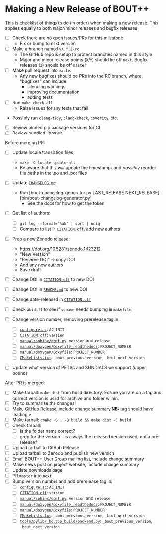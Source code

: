 # Making a New Release of BOUT++

This is checklist of things to do (in order) when making a new
release. This applies equally to both major/minor releases and bugfix
releases

- [ ] Check there are no open issues/PRs for this milestone
    - Fix or bump to next version
- [ ] Make a branch named `vX.Y.Z-rc`
    - The GitHub repo is setup to protect branches named in this style
    - Major and minor release points (`X`/`Y`) should be off
      `next`. Bugfix releases (`Z`) should be off `master`
- [ ] Make pull request into `master`
    - Any new bugfixes should be PRs into the RC branch, where
      "bugfixes" can include:
        - silencing warnings
        - improving documentation
        - adding tests
- [ ] Run `make check-all`
    - Raise issues for any tests that fail
- Possibly run `clang-tidy`, `clang-check`, `coverity`, etc.
- [ ] Review pinned pip package versions for CI
- [ ] Review bundled libraries
    
Before merging PR:

- [ ] Update locale translation files
    - `make -C locale update-all`
    - Be aware that this *will* update the timestamps and *possibly*
      reorder file paths in the .po and .pot files
- [ ] Update [`CHANGELOG.md`][changelog]:
    - Run [bout-changelog-generator.py LAST_RELEASE NEXT_RELEASE][bin/bout-changelog-generator.py]
        - See the docs for how to get the token
- [ ] Get list of authors:
    - [ ] `git log --format='%aN' | sort | uniq`
    - [ ] Compare to list in [`CITATION.cff`][citation], add new authors
- [ ] Prep a new Zenodo release:
    - https://doi.org/10.5281/zenodo.1423212
    - "New Version"
    - "Reserve DOI" -> copy DOI
    - Add any new authors
    - Save draft
- [ ] Change DOI in [`CITATION.cff`][citation] to new DOI
- [ ] Change DOI in [`README.md`][README] to new DOI
- [ ] Change date-released in [`CITATION.cff`][citation]
- [ ] Check `abidiff` to see if `soname` needs bumping in `makefile`:
- [ ] Change version number, removing prerelease tag in:
    - [ ]  [`configure.ac`][configure]: `AC_INIT`
    - [ ]  [`CITATION.cff`][citation]: `version`
    - [ ]  [`manual/sphinx/conf.py`][sphinx_conf]: `version` and `release`
    - [ ]  [`manual/doxygen/Doxyfile_readthedocs`][Doxyfile_readthedocs]: `PROJECT_NUMBER`
    - [ ]  [`manual/doxygen/Doxyfile`][Doxyfile]: `PROJECT_NUMBER`
    - [ ]  [`CMakeLists.txt`][CMakeLists]: `_bout_previous_version`, `_bout_next_version`
- [ ] Update what version of PETSc and SUNDIALS we support (upper bound)


After PR is merged:

- [ ] Make tarball: `make dist` from build directory. Ensure you are on a tag and correct version is used for archive and folder within.
- [ ] Try to summarise the changes!
- [ ] Make [GitHub Release][gh_release], include change summary **NB:** tag should have
      leading `v`
- [ ] Make tarball: `cmake -S . -B build && make dist -C build`
- [ ] Check tarball:
    - [ ] Is the folder name correct?
    - [ ] grep for the version - is always the released version used, not a pre-release?
- [ ] Upload tarball to GitHub Release
- [ ] Upload tarball to Zenodo and publish new version
- [ ] Email BOUT++ User Group mailing list, include change summary
- [ ] Make news post on project website, include change summary
- [ ] Update downloads page
- [ ] PR `master` into `next`
- [ ] Bump version number and add prerelease tag in:
    - [ ]  [`configure.ac`][configure]: `AC_INIT`
    - [ ]  [`CITATION.cff`][citation]: `version`
    - [ ]  [`manual/sphinx/conf.py`][sphinx_conf]: `version` and `release`
    - [ ]  [`manual/doxygen/Doxyfile_readthedocs`][Doxyfile_readthedocs]: `PROJECT_NUMBER`
    - [ ]  [`manual/doxygen/Doxyfile`][Doxyfile]: `PROJECT_NUMBER`
    - [ ]  [`CMakeLists.txt`][CMakeLists]: `_bout_previous_version`, `_bout_next_version`
    - [ ]  [`tools/pylib/_boutpp_build/backend.py`][backend.py]: `_bout_previous_version`, `_bout_next_version`

[Doxyfile]: ../manual/doxygen/Doxyfile
[Doxyfile_readthedocs]: ../manual/doxygen/Doxyfile_readthedocs
[citation]: ../CITATION.cff
[configure]: ../configure.ac
[sphinx_conf]: ../manual/sphinx/conf.py
[README]: ../README.md
[changelog]: ../CHANGELOG.md
[CMakeLists]: ../CMakeLists.txt
[backend.py]: ../tools/pylib/_boutpp_build/backend.py
[gcg]: https://github.com/github-changelog-generator/github-changelog-generator
[gh_release]: https://github.com/boutproject/BOUT-dev/releases/new
